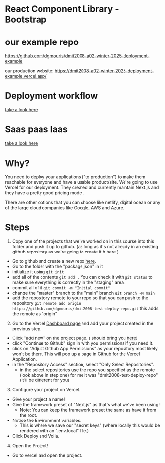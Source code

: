 # React Component Library - Bootstrap

# our example repo
https://github.com/dgmouris/dmit2008-a02-winter-2025-deployment-example

our production website:
https://dmit2008-a02-winter-2025-deployment-example.vercel.app/


# Deployment workflow

[take a look here](deployment-workflow.excalidraw)


# Saas paas Iaas

[take a look here](saas_paas_iaas.excalidraw)


# Why?

You need to deploy your applications ("to production") to make them reachable for everyone and have a usable product/site. We're going to use Vercel for our deployment. They created and currently maintain Next.js and they have a pretty good pricing model.

There are other options that you can choose like netlify, digital ocean or any of the large cloud companies like Google, AWS and Azure.

# Steps

1. Copy one of the projects that we've worked on in this course into this folder and push it up to github. (as long as it's not already in an existing github repository as we're going to create it h here.)
- Go to github and create a new repo [here](https://github.com/new).
- Go to the folder with the "package.json" in it
- initialize it using `git init`
- add all of the contents `git add .` You can check it with `git status` to make sure everything is correctly in the "staging" area.
- commit all of it `git commit -m "Initial commit"`
- change the "master" branch to the "main" branch `git branch -M main`
- add the repository remote to your repo so that you can push to the repository `git remote add origin https://github.com/dgmouris/dmit2008-test-deploy-repo.git` this adds the remote as "origin"
2. Go to the Vercel [Dashboard page](https://vercel.com/dashboard) and add your project created in the previous step.
- Click "add new" on the project page. ( should bring you [here](https://vercel.com/new))
- click "Continue to Github" sign in with you permissions if you need it.
- click on "Adjust Github App Permissions" as your repository most likely won't be there. This will pop up a page in Github for the Vercel Application.
- in the "Repository Access" section, select "Only Select Repositories".
	- in the select repositories use the repo you specified as the remote (look above in step one) for me it was "dmit2008-test-deploy-repo" (it'll be different for you)
3. Configure your project on Vercel.
- Give your project a name!
- Give the framework preset of "Next.js" as that's what we've been using!
	- Note: You can keep the framework preset the same as have it from the root.
- Notice the Environment variables.
	- This is where we save our "secret keys" (where locally this would be rendered with an ".env.local" file.)
- Click Deploy and Voila.
4.  Open the Project!
- Go to vercel and open the project.
